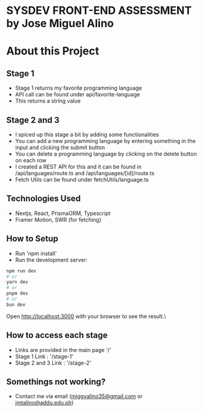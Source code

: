 # SYSDEV FRONT-END ASSESSMENT by Jose Miguel Alino

# About this Project
## Stage 1
- Stage 1 returns my favorite programming language
- API call can be found under api/favorite-language
- This returns a string value

## Stage 2 and 3
- I spiced up this stage a bit by adding some functionalities
- You can add a new programming language by entering something in the input and clicking the submit button
- You can delete a programming language by clicking on the delete button on each row
- I created a REST API for this and it can be found in /api/languages/route.ts and /api/languages/[id]/route.ts
- Fetch Utils can be found under fetchUtils/language.ts

## Technologies Used
- Nextjs, React, PrismaORM, Typescript
- Framer Motion, SWR (for fetching)

## How to Setup
- Run 'npm install'
- Run the development server:
```bash
npm run dev
# or
yarn dev
# or
pnpm dev
# or
bun dev
```
Open [http://localhost:3000](http://localhost:3000) with your browser to see the result.\

## How to access each stage
- Links are provided in the main page '/'
- Stage 1 Link : '/stage-1'
- Stage 2 and 3 Link : '/stage-2'

## Somethings not working?
- Contact me via email (miggyalino35@gmail.com or jmtalino@addu.edu.ph)
